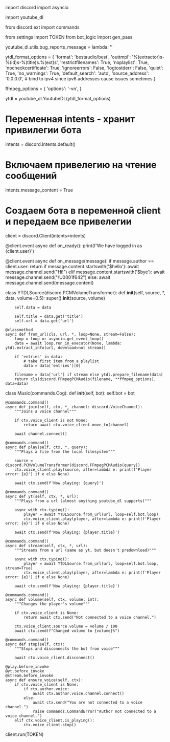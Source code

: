 import discord
import asyncio

import youtube_dl

from discord.ext import commands

from settings import TOKEN
from bot_logic import gen_pass

youtube_dl.utils.bug_reports_message = lambda: ''

ytdl_format_options = {
    'format': 'bestaudio/best',
    'outtmpl': '%(extractor)s-%(id)s-%(title)s.%(ext)s',
    'restrictfilenames': True,
    'noplaylist': True,
    'nocheckcertificate': True,
    'ignoreerrors': False,
    'logtostderr': False,
    'quiet': True,
    'no_warnings': True,
    'default_search': 'auto',
    'source_address': '0.0.0.0',  # bind to ipv4 since ipv6 addresses cause issues sometimes
}

ffmpeg_options = {
    'options': '-vn',
}

ytdl = youtube_dl.YoutubeDL(ytdl_format_options)

# Переменная intents - хранит привилегии бота
intents = discord.Intents.default()
# Включаем привелегию на чтение сообщений
intents.message_content = True
# Создаем бота в переменной client и передаем все привелегии
client = discord.Client(intents=intents)

@client.event
async def on_ready():
    print(f'We have logged in as {client.user}')

@client.event
async def on_message(message):
    if message.author == client.user:
        return
    if message.content.startswith('$hello'):
        await message.channel.send("Hi!")
    elif message.content.startswith('$bye'):
        await message.channel.send("\\U0001f642")
    else:
        await message.channel.send(message.content)


class YTDLSource(discord.PCMVolumeTransformer):
    def __init__(self, source, *, data, volume=0.5):
        super().__init__(source, volume)

        self.data = data

        self.title = data.get('title')
        self.url = data.get('url')

    @classmethod
    async def from_url(cls, url, *, loop=None, stream=False):
        loop = loop or asyncio.get_event_loop()
        data = await loop.run_in_executor(None, lambda: ytdl.extract_info(url, download=not stream))

        if 'entries' in data:
            # take first item from a playlist
            data = data['entries'][0]

        filename = data['url'] if stream else ytdl.prepare_filename(data)
        return cls(discord.FFmpegPCMAudio(filename, **ffmpeg_options), data=data)



class Music(commands.Cog):
    def __init__(self, bot):
        self.bot = bot

    @commands.command()
    async def join(self, ctx, *, channel: discord.VoiceChannel):
        """Joins a voice channel"""

        if ctx.voice_client is not None:
            return await ctx.voice_client.move_to(channel)

        await channel.connect()

    @commands.command()
    async def play(self, ctx, *, query):
        """Plays a file from the local filesystem"""

        source = discord.PCMVolumeTransformer(discord.FFmpegPCMAudio(query))
        ctx.voice_client.play(source, after=lambda e: print(f'Player error: {e}') if e else None)

        await ctx.send(f'Now playing: {query}')

    @commands.command()
    async def yt(self, ctx, *, url):
        """Plays from a url (almost anything youtube_dl supports)"""

        async with ctx.typing():
            player = await YTDLSource.from_url(url, loop=self.bot.loop)
            ctx.voice_client.play(player, after=lambda e: print(f'Player error: {e}') if e else None)

        await ctx.send(f'Now playing: {player.title}')

    @commands.command()
    async def stream(self, ctx, *, url):
        """Streams from a url (same as yt, but doesn't predownload)"""

        async with ctx.typing():
            player = await YTDLSource.from_url(url, loop=self.bot.loop, stream=True)
            ctx.voice_client.play(player, after=lambda e: print(f'Player error: {e}') if e else None)

        await ctx.send(f'Now playing: {player.title}')

    @commands.command()
    async def volume(self, ctx, volume: int):
        """Changes the player's volume"""

        if ctx.voice_client is None:
            return await ctx.send("Not connected to a voice channel.")

        ctx.voice_client.source.volume = volume / 100
        await ctx.send(f"Changed volume to {volume}%")

    @commands.command()
    async def stop(self, ctx):
        """Stops and disconnects the bot from voice"""

        await ctx.voice_client.disconnect()

    @play.before_invoke
    @yt.before_invoke
    @stream.before_invoke
    async def ensure_voice(self, ctx):
        if ctx.voice_client is None:
            if ctx.author.voice:
                await ctx.author.voice.channel.connect()
            else:
                await ctx.send("You are not connected to a voice channel.")
                raise commands.CommandError("Author not connected to a voice channel.")
        elif ctx.voice_client.is_playing():
            ctx.voice_client.stop()
client.run(TOKEN)
